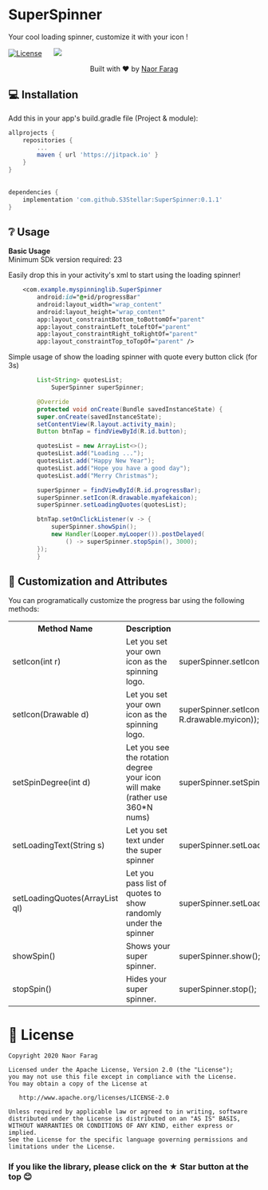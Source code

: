 # SuperSpinner
<p>Your cool loading spinner, customize it with your icon !</b></p>
	
[![License](https://img.shields.io/badge/license-Apache%202.0-blue.svg)](https://github.com/S3Stellar/SuperSpinner/blob/master/LICENSE) &nbsp;&nbsp;&nbsp;&nbsp;
[![](https://jitpack.io/v/S3Stellar/SuperSpinner.svg)](https://jitpack.io/#S3Stellar/SuperSpinner)

<div>
  <p align="center">Built with ❤︎ by
	  <a href="https://github.com/S3Stellar">Naor Farag</a></p>
</div>


## 💻 Installation
Add this in your app's build.gradle file (Project & module):
```gradle
allprojects {
	repositories {
		...
		maven { url 'https://jitpack.io' }
	}
}
	
	
dependencies {
	implementation 'com.github.S3Stellar:SuperSpinner:0.1.1'
}
```
## ❔ Usage
**Basic Usage**
</br>
Minimum SDk version required: 23

Easily drop this in your activity's xml to start using the loading spinner!

```css
 	<com.example.myspinninglib.SuperSpinner
		android:id="@+id/progressBar"
		android:layout_width="wrap_content"
		android:layout_height="wrap_content"
		app:layout_constraintBottom_toBottomOf="parent"
		app:layout_constraintLeft_toLeftOf="parent"
		app:layout_constraintRight_toRightOf="parent"
		app:layout_constraintTop_toTopOf="parent" />

```
Simple usage of show the loading spinner with quote every button click (for 3s)
```java
	    List<String> quotesList;
      	    SuperSpinner superSpinner;

	    @Override
	    protected void onCreate(Bundle savedInstanceState) {
		super.onCreate(savedInstanceState);
		setContentView(R.layout.activity_main);
		Button btnTap = findViewById(R.id.button);

		quotesList = new ArrayList<>();
		quotesList.add("Loading ...");
		quotesList.add("Happy New Year");
		quotesList.add("Hope you have a good day");
		quotesList.add("Merry Christmas");

		superSpinner = findViewById(R.id.progressBar);
		superSpinner.setIcon(R.drawable.myafekaicon);
		superSpinner.setLoadingQuotes(quotesList);

		btnTap.setOnClickListener(v -> {
		    superSpinner.showSpin();
		    new Handler(Looper.myLooper()).postDelayed(
			    () -> superSpinner.stopSpin(), 3000);
		});
	    }
```


## 🎨 Customization and Attributes

You can programatically customize the progress bar using the following methods:
<table>
    <th>Method Name</th>
    <th>Description</th>
    <th>Usage</th>
		<tr>
			<td>setIcon(int r)</td>
			<td>Let you set your own icon as the spinning logo.</td>
			<td>superSpinner.setIcon(R.drawable.myicon);</td>
		</tr>
		<tr>
			<td>setIcon(Drawable d)</td>
			<td>Let you set your own icon as the spinning logo.</td>
			<td>superSpinner.setIcon(ContextCompat.getDrawable(context, R.drawable.myicon));</td>
		</tr>
		<tr>
			<td>setSpinDegree(int d)</td>
			<td>Let you see the rotation degree your icon will make (rather use 360*N nums)</td>
			<td>superSpinner.setSpinDegree(1080);</td>
		</tr>
		<tr>
			<td>setLoadingText(String s)</td>
			<td>Let you set text under the super spinner</td>
			<td>superSpinner.setLoadingText("Loading . .  .");</td>
		</tr>
		<tr>
			<td>setLoadingQuotes(ArrayList<String> ql)</td>
			<td>Let you pass list of quotes to show randomly under the spinner</td>
			<td>superSpinner.setLoadingQuotes(quotesList);</td>
		</tr>
		<tr>
			<td>showSpin()</td>
			<td>Shows your super spinner.</td>
			<td>superSpinner.show();</td>
		</tr>
		<tr>
			<td>stopSpin()</td>
			<td>Hides your super spinner.</td>
			<td>superSpinner.stop();</td>
		</tr>
	</table>
	
# 📃 License

    Copyright 2020 Naor Farag

    Licensed under the Apache License, Version 2.0 (the "License");
    you may not use this file except in compliance with the License.
    You may obtain a copy of the License at

       http://www.apache.org/licenses/LICENSE-2.0

    Unless required by applicable law or agreed to in writing, software
    distributed under the License is distributed on an "AS IS" BASIS,
    WITHOUT WARRANTIES OR CONDITIONS OF ANY KIND, either express or implied.
    See the License for the specific language governing permissions and
    limitations under the License.

### If you like the library, please click on the ★ Star button at the top 😊

